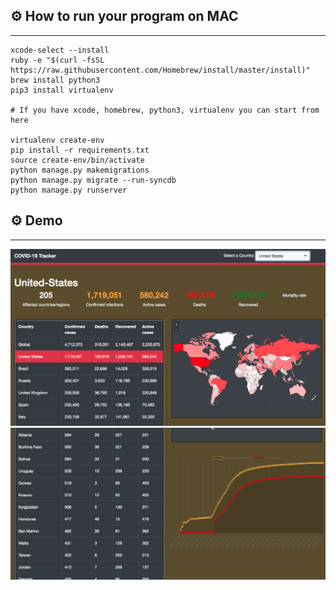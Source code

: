 ## ⚙  How to run your program on MAC
------------------

``` 
xcode-select --install
ruby -e "$(curl -fsSL https://raw.githubusercontent.com/Homebrew/install/master/install)"
brew install python3
pip3 install virtualenv

# If you have xcode, homebrew, python3, virtualenv you can start from here 

virtualenv create-env
pip install -r requirements.txt
source create-env/bin/activate
python manage.py makemigrations
python manage.py migrate --run-syncdb
python manage.py runserver

``` 

## ⚙ Demo
------------------ 

![Main Page](https://github.com/mayankkt9/Covid-Tracker/blob/master/3.png)
![Main Page](https://github.com/mayankkt9/Covid-Tracker/blob/master/4.png)